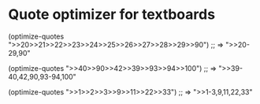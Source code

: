 # Quote optimizer for textboards

(optimize-quotes ">>20>>21>>22>>23>>24>>25>>26>>27>>28>>29>>90") ;; => ">>20-29,90"

(optimize-quotes ">>40>>90>>42>>39>>93>>94>>100") ;; => ">>39-40,42,90,93-94,100"

(optimize-quotes ">>1>>2>>3>>9>>11>>22>>33") ;; => ">>1-3,9,11,22,33"
